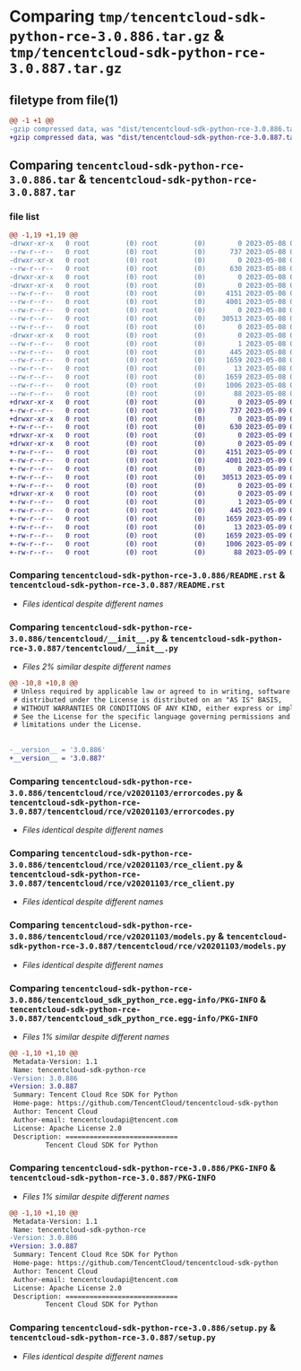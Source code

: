 # Comparing `tmp/tencentcloud-sdk-python-rce-3.0.886.tar.gz` & `tmp/tencentcloud-sdk-python-rce-3.0.887.tar.gz`

## filetype from file(1)

```diff
@@ -1 +1 @@
-gzip compressed data, was "dist/tencentcloud-sdk-python-rce-3.0.886.tar", last modified: Mon May  8 03:48:22 2023, max compression
+gzip compressed data, was "dist/tencentcloud-sdk-python-rce-3.0.887.tar", last modified: Tue May  9 03:11:41 2023, max compression
```

## Comparing `tencentcloud-sdk-python-rce-3.0.886.tar` & `tencentcloud-sdk-python-rce-3.0.887.tar`

### file list

```diff
@@ -1,19 +1,19 @@
-drwxr-xr-x   0 root         (0) root         (0)        0 2023-05-08 03:48:22.000000 tencentcloud-sdk-python-rce-3.0.886/
--rw-r--r--   0 root         (0) root         (0)      737 2023-05-08 03:48:22.000000 tencentcloud-sdk-python-rce-3.0.886/README.rst
-drwxr-xr-x   0 root         (0) root         (0)        0 2023-05-08 03:48:22.000000 tencentcloud-sdk-python-rce-3.0.886/tencentcloud/
--rw-r--r--   0 root         (0) root         (0)      630 2023-05-08 03:48:22.000000 tencentcloud-sdk-python-rce-3.0.886/tencentcloud/__init__.py
-drwxr-xr-x   0 root         (0) root         (0)        0 2023-05-08 03:48:22.000000 tencentcloud-sdk-python-rce-3.0.886/tencentcloud/rce/
-drwxr-xr-x   0 root         (0) root         (0)        0 2023-05-08 03:48:22.000000 tencentcloud-sdk-python-rce-3.0.886/tencentcloud/rce/v20201103/
--rw-r--r--   0 root         (0) root         (0)     4151 2023-05-08 03:48:22.000000 tencentcloud-sdk-python-rce-3.0.886/tencentcloud/rce/v20201103/errorcodes.py
--rw-r--r--   0 root         (0) root         (0)     4001 2023-05-08 03:48:22.000000 tencentcloud-sdk-python-rce-3.0.886/tencentcloud/rce/v20201103/rce_client.py
--rw-r--r--   0 root         (0) root         (0)        0 2023-05-08 03:48:22.000000 tencentcloud-sdk-python-rce-3.0.886/tencentcloud/rce/v20201103/__init__.py
--rw-r--r--   0 root         (0) root         (0)    30513 2023-05-08 03:48:22.000000 tencentcloud-sdk-python-rce-3.0.886/tencentcloud/rce/v20201103/models.py
--rw-r--r--   0 root         (0) root         (0)        0 2023-05-08 03:48:22.000000 tencentcloud-sdk-python-rce-3.0.886/tencentcloud/rce/__init__.py
-drwxr-xr-x   0 root         (0) root         (0)        0 2023-05-08 03:48:22.000000 tencentcloud-sdk-python-rce-3.0.886/tencentcloud_sdk_python_rce.egg-info/
--rw-r--r--   0 root         (0) root         (0)        1 2023-05-08 03:48:22.000000 tencentcloud-sdk-python-rce-3.0.886/tencentcloud_sdk_python_rce.egg-info/dependency_links.txt
--rw-r--r--   0 root         (0) root         (0)      445 2023-05-08 03:48:22.000000 tencentcloud-sdk-python-rce-3.0.886/tencentcloud_sdk_python_rce.egg-info/SOURCES.txt
--rw-r--r--   0 root         (0) root         (0)     1659 2023-05-08 03:48:22.000000 tencentcloud-sdk-python-rce-3.0.886/tencentcloud_sdk_python_rce.egg-info/PKG-INFO
--rw-r--r--   0 root         (0) root         (0)       13 2023-05-08 03:48:22.000000 tencentcloud-sdk-python-rce-3.0.886/tencentcloud_sdk_python_rce.egg-info/top_level.txt
--rw-r--r--   0 root         (0) root         (0)     1659 2023-05-08 03:48:22.000000 tencentcloud-sdk-python-rce-3.0.886/PKG-INFO
--rw-r--r--   0 root         (0) root         (0)     1006 2023-05-08 03:48:22.000000 tencentcloud-sdk-python-rce-3.0.886/setup.py
--rw-r--r--   0 root         (0) root         (0)       88 2023-05-08 03:48:22.000000 tencentcloud-sdk-python-rce-3.0.886/setup.cfg
+drwxr-xr-x   0 root         (0) root         (0)        0 2023-05-09 03:11:41.000000 tencentcloud-sdk-python-rce-3.0.887/
+-rw-r--r--   0 root         (0) root         (0)      737 2023-05-09 03:11:41.000000 tencentcloud-sdk-python-rce-3.0.887/README.rst
+drwxr-xr-x   0 root         (0) root         (0)        0 2023-05-09 03:11:41.000000 tencentcloud-sdk-python-rce-3.0.887/tencentcloud/
+-rw-r--r--   0 root         (0) root         (0)      630 2023-05-09 03:11:41.000000 tencentcloud-sdk-python-rce-3.0.887/tencentcloud/__init__.py
+drwxr-xr-x   0 root         (0) root         (0)        0 2023-05-09 03:11:41.000000 tencentcloud-sdk-python-rce-3.0.887/tencentcloud/rce/
+drwxr-xr-x   0 root         (0) root         (0)        0 2023-05-09 03:11:41.000000 tencentcloud-sdk-python-rce-3.0.887/tencentcloud/rce/v20201103/
+-rw-r--r--   0 root         (0) root         (0)     4151 2023-05-09 03:11:41.000000 tencentcloud-sdk-python-rce-3.0.887/tencentcloud/rce/v20201103/errorcodes.py
+-rw-r--r--   0 root         (0) root         (0)     4001 2023-05-09 03:11:41.000000 tencentcloud-sdk-python-rce-3.0.887/tencentcloud/rce/v20201103/rce_client.py
+-rw-r--r--   0 root         (0) root         (0)        0 2023-05-09 03:11:41.000000 tencentcloud-sdk-python-rce-3.0.887/tencentcloud/rce/v20201103/__init__.py
+-rw-r--r--   0 root         (0) root         (0)    30513 2023-05-09 03:11:41.000000 tencentcloud-sdk-python-rce-3.0.887/tencentcloud/rce/v20201103/models.py
+-rw-r--r--   0 root         (0) root         (0)        0 2023-05-09 03:11:41.000000 tencentcloud-sdk-python-rce-3.0.887/tencentcloud/rce/__init__.py
+drwxr-xr-x   0 root         (0) root         (0)        0 2023-05-09 03:11:41.000000 tencentcloud-sdk-python-rce-3.0.887/tencentcloud_sdk_python_rce.egg-info/
+-rw-r--r--   0 root         (0) root         (0)        1 2023-05-09 03:11:41.000000 tencentcloud-sdk-python-rce-3.0.887/tencentcloud_sdk_python_rce.egg-info/dependency_links.txt
+-rw-r--r--   0 root         (0) root         (0)      445 2023-05-09 03:11:41.000000 tencentcloud-sdk-python-rce-3.0.887/tencentcloud_sdk_python_rce.egg-info/SOURCES.txt
+-rw-r--r--   0 root         (0) root         (0)     1659 2023-05-09 03:11:41.000000 tencentcloud-sdk-python-rce-3.0.887/tencentcloud_sdk_python_rce.egg-info/PKG-INFO
+-rw-r--r--   0 root         (0) root         (0)       13 2023-05-09 03:11:41.000000 tencentcloud-sdk-python-rce-3.0.887/tencentcloud_sdk_python_rce.egg-info/top_level.txt
+-rw-r--r--   0 root         (0) root         (0)     1659 2023-05-09 03:11:41.000000 tencentcloud-sdk-python-rce-3.0.887/PKG-INFO
+-rw-r--r--   0 root         (0) root         (0)     1006 2023-05-09 03:11:41.000000 tencentcloud-sdk-python-rce-3.0.887/setup.py
+-rw-r--r--   0 root         (0) root         (0)       88 2023-05-09 03:11:41.000000 tencentcloud-sdk-python-rce-3.0.887/setup.cfg
```

### Comparing `tencentcloud-sdk-python-rce-3.0.886/README.rst` & `tencentcloud-sdk-python-rce-3.0.887/README.rst`

 * *Files identical despite different names*

### Comparing `tencentcloud-sdk-python-rce-3.0.886/tencentcloud/__init__.py` & `tencentcloud-sdk-python-rce-3.0.887/tencentcloud/__init__.py`

 * *Files 2% similar despite different names*

```diff
@@ -10,8 +10,8 @@
 # Unless required by applicable law or agreed to in writing, software
 # distributed under the License is distributed on an "AS IS" BASIS,
 # WITHOUT WARRANTIES OR CONDITIONS OF ANY KIND, either express or implied.
 # See the License for the specific language governing permissions and
 # limitations under the License.
 
 
-__version__ = '3.0.886'
+__version__ = '3.0.887'
```

### Comparing `tencentcloud-sdk-python-rce-3.0.886/tencentcloud/rce/v20201103/errorcodes.py` & `tencentcloud-sdk-python-rce-3.0.887/tencentcloud/rce/v20201103/errorcodes.py`

 * *Files identical despite different names*

### Comparing `tencentcloud-sdk-python-rce-3.0.886/tencentcloud/rce/v20201103/rce_client.py` & `tencentcloud-sdk-python-rce-3.0.887/tencentcloud/rce/v20201103/rce_client.py`

 * *Files identical despite different names*

### Comparing `tencentcloud-sdk-python-rce-3.0.886/tencentcloud/rce/v20201103/models.py` & `tencentcloud-sdk-python-rce-3.0.887/tencentcloud/rce/v20201103/models.py`

 * *Files identical despite different names*

### Comparing `tencentcloud-sdk-python-rce-3.0.886/tencentcloud_sdk_python_rce.egg-info/PKG-INFO` & `tencentcloud-sdk-python-rce-3.0.887/tencentcloud_sdk_python_rce.egg-info/PKG-INFO`

 * *Files 1% similar despite different names*

```diff
@@ -1,10 +1,10 @@
 Metadata-Version: 1.1
 Name: tencentcloud-sdk-python-rce
-Version: 3.0.886
+Version: 3.0.887
 Summary: Tencent Cloud Rce SDK for Python
 Home-page: https://github.com/TencentCloud/tencentcloud-sdk-python
 Author: Tencent Cloud
 Author-email: tencentcloudapi@tencent.com
 License: Apache License 2.0
 Description: ============================
         Tencent Cloud SDK for Python
```

### Comparing `tencentcloud-sdk-python-rce-3.0.886/PKG-INFO` & `tencentcloud-sdk-python-rce-3.0.887/PKG-INFO`

 * *Files 1% similar despite different names*

```diff
@@ -1,10 +1,10 @@
 Metadata-Version: 1.1
 Name: tencentcloud-sdk-python-rce
-Version: 3.0.886
+Version: 3.0.887
 Summary: Tencent Cloud Rce SDK for Python
 Home-page: https://github.com/TencentCloud/tencentcloud-sdk-python
 Author: Tencent Cloud
 Author-email: tencentcloudapi@tencent.com
 License: Apache License 2.0
 Description: ============================
         Tencent Cloud SDK for Python
```

### Comparing `tencentcloud-sdk-python-rce-3.0.886/setup.py` & `tencentcloud-sdk-python-rce-3.0.887/setup.py`

 * *Files identical despite different names*

